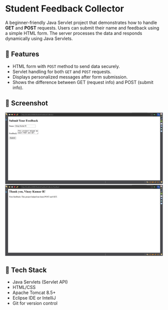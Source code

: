 # Student Feedback Collector

A beginner-friendly Java Servlet project that demonstrates how to handle **GET** and **POST** requests. Users can submit their name and feedback using a simple HTML form. The server processes the data and responds dynamically using Java Servlets.

## 🚀 Features

- HTML form with `POST` method to send data securely.
- Servlet handling for both `GET` and `POST` requests.
- Displays personalized messages after form submission.
- Shows the difference between GET (request info) and POST (submit info).

## 📸 Screenshot

![Form Screenshot](form.png)  
![Feedback Screenshot](feedback.png)  



## 🧰 Tech Stack

- Java Servlets (Servlet API)
- HTML/CSS
- Apache Tomcat 8.5+
- Eclipse IDE or IntelliJ
- Git for version control


